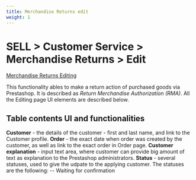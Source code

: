 ```yaml
---
title: Merchandise Returns edit
weight: 1
---
```


# SELL > Customer Service > Merchandise Returns > Edit

[Merchandise Returns Editing](static/img/customers-service-merchandise-returns-edit.png)

This functionality ables to make a return action of purchased goods via Prestashop. It is described as _Return Merchandise Authorization (RMA)_. All the Editing page UI elements are described below.

## Table contents UI and functionalities

**Customer** - the details of the customer - first and last name, and link to the Customer profile.
**Order** - the exact date when order was created by the customer, as well as link to the exact order in Order page.
**Customer explanation** - input text area, where customer can provide big amount of text as explanation to the Prestashop administrators.
**Status** - several statuses, used to give the udpate to the applying customer. 
The statuses are the following: 
-- Waiting for confirmation

